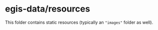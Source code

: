 # egis-data/resources

This folder contains static resources (typically an `"images"` folder as well).
